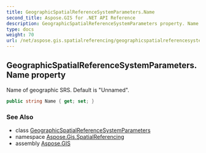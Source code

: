 ```yaml
---
title: GeographicSpatialReferenceSystemParameters.Name
second_title: Aspose.GIS for .NET API Reference
description: GeographicSpatialReferenceSystemParameters property. Name of geographic SRS. Default is Unnamed
type: docs
weight: 70
url: /net/aspose.gis.spatialreferencing/geographicspatialreferencesystemparameters/name/
---
```

## GeographicSpatialReferenceSystemParameters.Name property

Name of geographic SRS. Default is "Unnamed".

```csharp
public string Name { get; set; }
```

### See Also

* class [GeographicSpatialReferenceSystemParameters](../)
* namespace [Aspose.Gis.SpatialReferencing](../../geographicspatialreferencesystemparameters/)
* assembly [Aspose.GIS](../../../)


